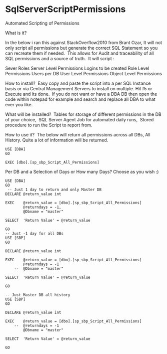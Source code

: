 # SqlServerScriptPermissions
Automated Scripting of Permissions

What is it? 

In the below i ran this against StackOverflow2010 from Brant Ozar, It will not only script all permissions but generate the correct SQL Statement so you can recreate them if needed. 
This allows for Audit and traceability of all SQL permissions and a source of truth. 
It will script : 

Sever Roles
Server Level Permissions
Logins to be created
Role Level Permissions
Users per DB
User Level Permissions
Object Level Permissions

How to install? 
Easy copy and paste the script into a per SQL Instance basis or via Central Management Servers to install on multiple. Hit f5 or Execute and its done. 
If you do not want or have a DBA DB then open the code within notepad for example and search and replace all DBA to what ever you like. 

What will be installed? 
Tables for storage of different permissions in the DB of your choice, 
SQL Server Agent Job for automated daily runs, 
Stored procedure to run the Script to report from. 

How to use it? 
The below will return all permissions across all DBs, All History. Quite a lot of information will be returned. 
```
USE [DBA]
GO
 
EXEC [dbo].[sp_sbp_Script_All_Permissions]
```
Per DB and a Selection of Days or How many Days? Choose as you wish :) 
```
USE [DBA]
GO
 -- Just 1 day to return and only Master DB
DECLARE @return_value int
 
EXEC    @return_value = [dbo].[sp_sbp_Script_All_Permissions]
        @returndays = -1,
        @Dbname = "master"
 
SELECT  'Return Value' = @return_value
 
GO
-- Just -1 day for all DBs
USE [SBP]
GO
 
DECLARE @return_value int
 
EXEC    @return_value = [dbo].[sp_sbp_Script_All_Permissions]
        @returndays = -1
    --  @Dbname = "master"
 
SELECT  'Return Value' = @return_value
 
GO
 
-- Just Master DB all history
USE [SBP]
GO
 
DECLARE @return_value int
 
EXEC    @return_value = [dbo].[sp_sbp_Script_All_Permissions]
    --  @returndays = -1
        @Dbname = "master"
 
SELECT  'Return Value' = @return_value
 
GO
```
